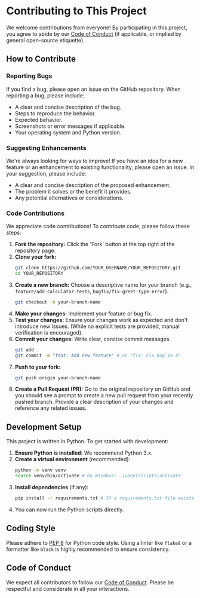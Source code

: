 # Contributing to This Project

We welcome contributions from everyone! By participating in this project, you agree to abide by our [Code of Conduct](CODE_OF_CONDUCT.md) (if applicable, or implied by general open-source etiquette).

## How to Contribute

### Reporting Bugs

If you find a bug, please open an issue on the GitHub repository. When reporting a bug, please include:

*   A clear and concise description of the bug.
*   Steps to reproduce the behavior.
*   Expected behavior.
*   Screenshots or error messages if applicable.
*   Your operating system and Python version.

### Suggesting Enhancements

We're always looking for ways to improve! If you have an idea for a new feature or an enhancement to existing functionality, please open an issue. In your suggestion, please include:

*   A clear and concise description of the proposed enhancement.
*   The problem it solves or the benefit it provides.
*   Any potential alternatives or considerations.

### Code Contributions

We appreciate code contributions! To contribute code, please follow these steps:

1.  **Fork the repository:** Click the 'Fork' button at the top right of the repository page.
2.  **Clone your fork:**
    ```bash
    git clone https://github.com/YOUR_USERNAME/YOUR_REPOSITORY.git
    cd YOUR_REPOSITORY
    ```
3.  **Create a new branch:** Choose a descriptive name for your branch (e.g., `feature/add-calculator-tests`, `bugfix/fix-greet-type-error`).
    ```bash
    git checkout -b your-branch-name
    ```
4.  **Make your changes:** Implement your feature or bug fix.
5.  **Test your changes:** Ensure your changes work as expected and don't introduce new issues. (While no explicit tests are provided, manual verification is encouraged).
6.  **Commit your changes:** Write clear, concise commit messages.
    ```bash
    git add .
    git commit -m "feat: Add new feature" # or "fix: Fix bug in X"
    ```
7.  **Push to your fork:**
    ```bash
    git push origin your-branch-name
    ```
8.  **Create a Pull Request (PR):** Go to the original repository on GitHub and you should see a prompt to create a new pull request from your recently pushed branch. Provide a clear description of your changes and reference any related issues.

## Development Setup

This project is written in Python. To get started with development:

1.  **Ensure Python is installed:** We recommend Python 3.x.
2.  **Create a virtual environment** (recommended):
    ```bash
    python -m venv venv
    source venv/bin/activate # On Windows: .\venv\Scripts\activate
    ```
3.  **Install dependencies** (if any):
    ```bash
    pip install -r requirements.txt # If a requirements.txt file exists
    ```
4.  You can now run the Python scripts directly.

## Coding Style

Please adhere to [PEP 8](https://www.python.org/dev/peps/pep-0008/) for Python code style. Using a linter like `flake8` or a formatter like `black` is highly recommended to ensure consistency.

## Code of Conduct

We expect all contributors to follow our [Code of Conduct](CODE_OF_CONDUCT.md). Please be respectful and considerate in all your interactions.